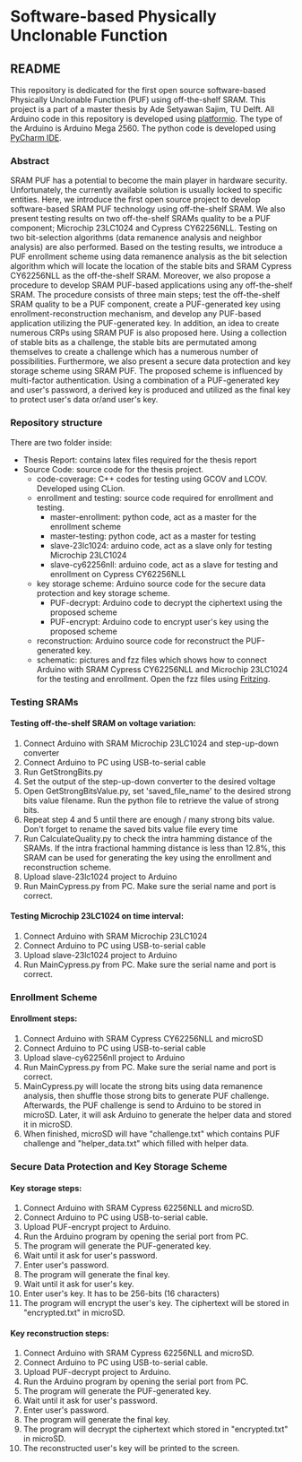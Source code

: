 # Software-based Physically Unclonable Function

## README
This repository is dedicated for the first open source software-based Physically Unclonable Function (PUF) using off-the-shelf SRAM.
This project is a part of a master thesis by Ade Setyawan Sajim, TU Delft. All Arduino code in this repository is developed using [platformio](https://platformio.org/platformio-ide). The type of the Arduino is Arduino Mega 2560. The python code is developed using [PyCharm IDE](https://www.jetbrains.com/pycharm/download/#section=mac).

### Abstract
SRAM PUF has a potential to become the main player in hardware security. Unfortunately, the currently available solution is usually locked to specific entities. Here, we introduce the first open source project to develop software-based SRAM PUF technology using off-the-shelf SRAM.
We also present testing results on two off-the-shelf SRAMs quality to be a PUF component; Microchip 23LC1024 and Cypress CY62256NLL.
Testing on two bit-selection algorithms (data remanence analysis and neighbor analysis) are also performed.
Based on the testing results, we introduce a PUF enrollment scheme using data remanence analysis as the bit selection algorithm which will locate the location of the stable bits and SRAM Cypress CY62256NLL as the off-the-shelf SRAM.
Moreover, we also propose a procedure to develop SRAM PUF-based applications using any off-the-shelf SRAM. The procedure consists of three main steps; test the off-the-shelf SRAM quality to be a PUF component, create a PUF-generated key using enrollment-reconstruction mechanism, and develop any PUF-based application utilizing the PUF-generated key.
In addition, an idea to create numerous CRPs using SRAM PUF is also proposed here. Using a collection of stable bits as a challenge, the stable bits are permutated among themselves to create a challenge which has a numerous number of possibilities.
Furthermore, we also present a secure data protection and key storage scheme
using SRAM PUF. The proposed scheme is influenced by multi-factor
authentication. Using a combination of a PUF-generated key and user's password,
a derived key is produced and utilized as the final key to protect user's data
or/and user's key.

### Repository structure
There are two folder inside:
- Thesis Report: contains latex files required for the thesis report
- Source Code: source code for the thesis project.
  - code-coverage: C++ codes for testing using GCOV and LCOV. Developed using CLion.
  - enrollment and testing: source code required for enrollment and testing.
    - master-enrollment: python code, act as a master for the enrollment scheme
    - master-testing: python code, act as a master for testing
    - slave-23lc1024: arduino code, act as a slave only for testing Microchip 23LC1024
    - slave-cy62256nll: arduino code, act as a slave for testing and enrollment on Cypress CY62256NLL
  - key storage scheme: Arduino source code for the secure data protection and key storage scheme.
    - PUF-decrypt: Arduino code to decrypt the ciphertext using the proposed scheme
    - PUF-encrypt: Arduino code to encrypt user's key using the proposed scheme
  - reconstruction: Arduino source code for reconstruct the PUF-generated key.
  - schematic: pictures and fzz files which shows how to connect Arduino with SRAM Cypress CY62256NLL and Microchip 23LC1024 for the testing and enrollment. Open the fzz files using [Fritzing](http://fritzing.org/home/).

### Testing SRAMs
#### Testing off-the-shelf SRAM on voltage variation:
1. Connect Arduino with SRAM Microchip 23LC1024 and step-up-down converter
2. Connect Arduino to PC using USB-to-serial cable
3. Run GetStrongBits.py
4. Set the output of the step-up-down converter to the desired voltage
5. Open GetStrongBitsValue.py, set 'saved_file_name' to the desired strong bits value filename. Run the python file to retrieve the value of strong bits.
6. Repeat step 4 and 5 until there are enough / many strong bits value. Don't
forget to rename the saved bits value file every time
5. Run CalculateQuality.py to check the intra hamming distance of the SRAMs. If
the intra fractional hamming distance is less than 12.8%, this SRAM can be used
for generating the key using the enrollment and reconstruction scheme.
3. Upload slave-23lc1024 project to Arduino
4. Run MainCypress.py from PC. Make sure the serial name and port is correct.

#### Testing Microchip 23LC1024 on time interval:
1. Connect Arduino with SRAM Microchip 23LC1024
2. Connect Arduino to PC using USB-to-serial cable
3. Upload slave-23lc1024 project to Arduino
4. Run MainCypress.py from PC. Make sure the serial name and port is correct.

### Enrollment Scheme
#### Enrollment steps:
1. Connect Arduino with SRAM Cypress CY62256NLL and microSD
2. Connect Arduino to PC using USB-to-serial cable
3. Upload slave-cy62256nll project to Arduino
4. Run MainCypress.py from PC. Make sure the serial name and port is correct.
5. MainCypress.py will locate the strong bits using data remanence analysis, then shuffle those strong bits to generate PUF challenge. Afterwards, the PUF challenge is send to Arduino to be stored in microSD. Later, it will ask Arduino to generate the helper data and stored it in microSD.
6. When finished, microSD will have "challenge.txt" which contains PUF challenge and "helper_data.txt" which filled with helper data.


### Secure Data Protection and Key Storage Scheme
#### Key storage steps:
1. Connect Arduino with SRAM Cypress 62256NLL and microSD.
2. Connect Arduino to PC using USB-to-serial cable.
3. Upload PUF-encrypt project to Arduino.
4. Run the Arduino program by opening the serial port from PC.
5. The program will generate the PUF-generated key.
6. Wait until it ask for user's password.
7. Enter user's password.
8. The program will generate the final key.
9. Wait until it ask for user's key.
10. Enter user's key. It has to be 256-bits (16 characters)
11. The program will encrypt the user's key. The ciphertext will be stored in "encrypted.txt" in microSD.

#### Key reconstruction steps:
1. Connect Arduino with SRAM Cypress 62256NLL and microSD.
2. Connect Arduino to PC using USB-to-serial cable.
3. Upload PUF-decrypt project to Arduino.
4. Run the Arduino program by opening the serial port from PC.
5. The program will generate the PUF-generated key.
6. Wait until it ask for user's password.
7. Enter user's password.
8. The program will generate the final key.
9. The program will decrypt the ciphertext which stored in "encrypted.txt" in microSD.
10. The reconstructed user's key will be printed to the screen.
